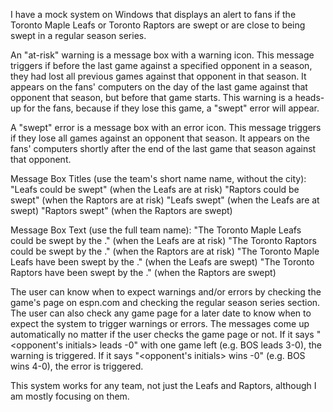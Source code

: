 I have a mock system on Windows that displays an alert to fans if the Toronto Maple Leafs or Toronto Raptors are swept or are close to being swept in a regular season series.

An "at-risk" warning is a message box with a warning icon. This message triggers if before the last game against a specified opponent in a season, they had lost all previous games against that opponent in that season. It appears on the fans' computers on the day of the last game against that opponent that season, but before that game starts. This warning is a heads-up for the fans, because if they lose this game, a "swept" error will appear.

A "swept" error is a message box with an error icon. This message triggers if they lose all games against an opponent that season. It appears on the fans' computers shortly after the end of the last game that season against that opponent.

Message Box Titles (use the team's short name name, without the city):
"Leafs could be swept" (when the Leafs are at risk)
"Raptors could be swept" (when the Raptors are at risk)
"Leafs swept" (when the Leafs are at swept)
"Raptors swept" (when the Raptors are swept)

Message Box Text (use the full team name):
"The Toronto Maple Leafs could be swept by the <opponent name>." (when the Leafs are at risk)
"The Toronto Raptors could be swept by the <opponent name>." (when the Raptors are at risk)
"The Toronto Maple Leafs have been swept by the <opponent name>." (when the Leafs are swept)
"The Toronto Raptors have been swept by the <opponent name>." (when the Raptors are swept)

The user can know when to expect warnings and/or errors by checking the game's page on espn.com and checking the regular season series section. The user can also check any game page for a later date to know when to expect the system to trigger warnings or errors. The messages come up automatically no matter if the user checks the game page or not.
If it says "<opponent's initials> leads <any number>-0" with one game left (e.g. BOS leads 3-0), the warning is triggered.
If it says "<opponent's initials> wins <any number>-0" (e.g. BOS wins 4-0), the error is triggered.

This system works for any team, not just the Leafs and Raptors, although I am mostly focusing on them.
